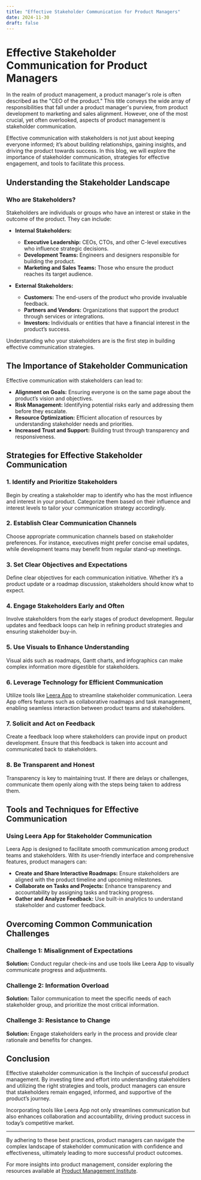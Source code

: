 ```yaml
---
title: "Effective Stakeholder Communication for Product Managers"
date: 2024-11-30
draft: false
---
```

# Effective Stakeholder Communication for Product Managers

In the realm of product management, a product manager's role is often described as the "CEO of the product." This title conveys the wide array of responsibilities that fall under a product manager's purview, from product development to marketing and sales alignment. However, one of the most crucial, yet often overlooked, aspects of product management is stakeholder communication.

Effective communication with stakeholders is not just about keeping everyone informed; it’s about building relationships, gaining insights, and driving the product towards success. In this blog, we will explore the importance of stakeholder communication, strategies for effective engagement, and tools to facilitate this process.

## Understanding the Stakeholder Landscape

### Who are Stakeholders?

Stakeholders are individuals or groups who have an interest or stake in the outcome of the product. They can include:

- **Internal Stakeholders:**
  - **Executive Leadership:** CEOs, CTOs, and other C-level executives who influence strategic decisions.
  - **Development Teams:** Engineers and designers responsible for building the product.
  - **Marketing and Sales Teams:** Those who ensure the product reaches its target audience.

- **External Stakeholders:**
  - **Customers:** The end-users of the product who provide invaluable feedback.
  - **Partners and Vendors:** Organizations that support the product through services or integrations.
  - **Investors:** Individuals or entities that have a financial interest in the product’s success.

Understanding who your stakeholders are is the first step in building effective communication strategies.

## The Importance of Stakeholder Communication

Effective communication with stakeholders can lead to:

- **Alignment on Goals:** Ensuring everyone is on the same page about the product’s vision and objectives.
- **Risk Management:** Identifying potential risks early and addressing them before they escalate.
- **Resource Optimization:** Efficient allocation of resources by understanding stakeholder needs and priorities.
- **Increased Trust and Support:** Building trust through transparency and responsiveness.

## Strategies for Effective Stakeholder Communication

### 1. **Identify and Prioritize Stakeholders**

Begin by creating a stakeholder map to identify who has the most influence and interest in your product. Categorize them based on their influence and interest levels to tailor your communication strategy accordingly.

### 2. **Establish Clear Communication Channels**

Choose appropriate communication channels based on stakeholder preferences. For instance, executives might prefer concise email updates, while development teams may benefit from regular stand-up meetings.

### 3. **Set Clear Objectives and Expectations**

Define clear objectives for each communication initiative. Whether it’s a product update or a roadmap discussion, stakeholders should know what to expect.

### 4. **Engage Stakeholders Early and Often**

Involve stakeholders from the early stages of product development. Regular updates and feedback loops can help in refining product strategies and ensuring stakeholder buy-in.

### 5. **Use Visuals to Enhance Understanding**

Visual aids such as roadmaps, Gantt charts, and infographics can make complex information more digestible for stakeholders.

### 6. **Leverage Technology for Efficient Communication**

Utilize tools like [Leera App](https://leera.app) to streamline stakeholder communication. Leera App offers features such as collaborative roadmaps and task management, enabling seamless interaction between product teams and stakeholders.

### 7. **Solicit and Act on Feedback**

Create a feedback loop where stakeholders can provide input on product development. Ensure that this feedback is taken into account and communicated back to stakeholders.

### 8. **Be Transparent and Honest**

Transparency is key to maintaining trust. If there are delays or challenges, communicate them openly along with the steps being taken to address them.

## Tools and Techniques for Effective Communication

### **Using Leera App for Stakeholder Communication**

Leera App is designed to facilitate smooth communication among product teams and stakeholders. With its user-friendly interface and comprehensive features, product managers can:

- **Create and Share Interactive Roadmaps:** Ensure stakeholders are aligned with the product timeline and upcoming milestones.
- **Collaborate on Tasks and Projects:** Enhance transparency and accountability by assigning tasks and tracking progress.
- **Gather and Analyze Feedback:** Use built-in analytics to understand stakeholder and customer feedback.

## Overcoming Common Communication Challenges

### **Challenge 1: Misalignment of Expectations**

**Solution:** Conduct regular check-ins and use tools like Leera App to visually communicate progress and adjustments.

### **Challenge 2: Information Overload**

**Solution:** Tailor communication to meet the specific needs of each stakeholder group, and prioritize the most critical information.

### **Challenge 3: Resistance to Change**

**Solution:** Engage stakeholders early in the process and provide clear rationale and benefits for changes.

## Conclusion

Effective stakeholder communication is the linchpin of successful product management. By investing time and effort into understanding stakeholders and utilizing the right strategies and tools, product managers can ensure that stakeholders remain engaged, informed, and supportive of the product’s journey.

Incorporating tools like Leera App not only streamlines communication but also enhances collaboration and accountability, driving product success in today’s competitive market.

---

By adhering to these best practices, product managers can navigate the complex landscape of stakeholder communication with confidence and effectiveness, ultimately leading to more successful product outcomes.

For more insights into product management, consider exploring the resources available at [Product Management Institute](https://www.pmi.org/).